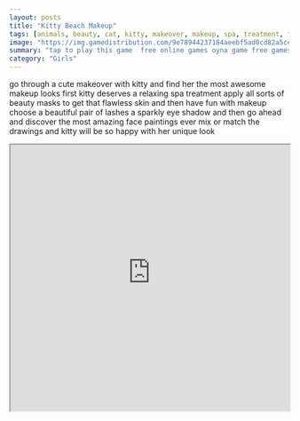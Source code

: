 ```yaml
---
layout: posts
title: "Kitty Beach Makeup"
tags: [animals, beauty, cat, kitty, makeover, makeup, spa, treatment, free, online, games, oyna, game, free, games, play, play, games]
image: "https://img.gamedistribution.com/9e78944237184aeebf5ad0cd82a5cea9.jpg"
summary: "tap to play this game  free online games oyna game free games play play games"
category: "Girls"
---
```


go through a cute makeover with kitty and find her the most awesome makeup looks first kitty deserves a relaxing spa treatment apply all sorts of beauty masks to get that flawless skin and then have fun with makeup choose a beautiful pair of lashes a sparkly eye shadow and then go ahead and discover the most amazing face paintings ever mix or match the drawings and kitty will be so happy with her unique look

<iframe width="100%" height="480px;" src="https://html5.gamedistribution.com/9e78944237184aeebf5ad0cd82a5cea9/"></iframe>